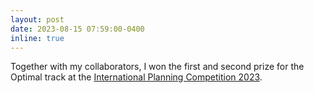 ```yaml
---
layout: post
date: 2023-08-15 07:59:00-0400
inline: true
---
```


Together with my collaborators, I won the first and second prize for the Optimal track at the <a href="https://ipc2023-classical.github.io/">International Planning Competition 2023</a>.
